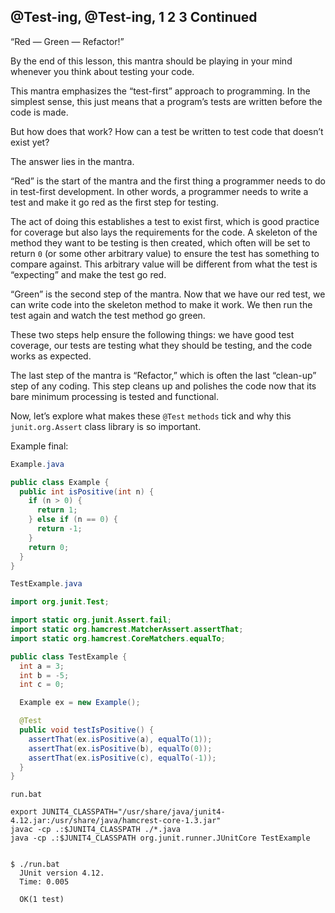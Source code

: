 ## @Test-ing, @Test-ing, 1 2 3 Continued

“Red — Green — Refactor!”

By the end of this lesson, this mantra should be playing in your mind whenever you think about testing your code.

This mantra emphasizes the “test-first” approach to programming. In the simplest sense, this just means that a program’s tests are written before the code is made.

But how does that work? How can a test be written to test code that doesn’t exist yet?

The answer lies in the mantra.

“Red” is the start of the mantra and the first thing a programmer needs to do in test-first development. In other words, a programmer needs to write a test and make it go red as the first step for testing.

The act of doing this establishes a test to exist first, which is good practice for coverage but also lays the requirements for the code. A skeleton of the method they want to be testing is then created, which often will be set to return `0` (or some other arbitrary value) to ensure the test has something to compare against. This arbitrary value will be different from what the test is “expecting” and make the test go red.

“Green” is the second step of the mantra. Now that we have our red test, we can write code into the skeleton method to make it work. We then run the test again and watch the test method go green.

These two steps help ensure the following things: we have good test coverage, our tests are testing what they should be testing, and the code works as expected.

The last step of the mantra is “Refactor,” which is often the last “clean-up” step of any coding. This step cleans up and polishes the code now that its bare minimum processing is tested and functional.

Now, let’s explore what makes these `@Test` `methods` tick and why this `junit.org.Assert` class library is so important.

Example final:
```java
Example.java

public class Example {
  public int isPositive(int n) {
    if (n > 0) {
      return 1;
    } else if (n == 0) {
      return -1;
    }
    return 0;
  }
}
```

```java
TestExample.java

import org.junit.Test;

import static org.junit.Assert.fail;
import static org.hamcrest.MatcherAssert.assertThat;
import static org.hamcrest.CoreMatchers.equalTo;

public class TestExample {
  int a = 3;
  int b = -5;
  int c = 0;

  Example ex = new Example();

  @Test
  public void testIsPositive() {
    assertThat(ex.isPositive(a), equalTo(1));
    assertThat(ex.isPositive(b), equalTo(0));
    assertThat(ex.isPositive(c), equalTo(-1));
  }
}
```

```terminal
run.bat

export JUNIT4_CLASSPATH="/usr/share/java/junit4-4.12.jar:/usr/share/java/hamcrest-core-1.3.jar"
javac -cp .:$JUNIT4_CLASSPATH ./*.java
java -cp .:$JUNIT4_CLASSPATH org.junit.runner.JUnitCore TestExample


$ ./run.bat
  JUnit version 4.12.
  Time: 0.005

  OK(1 test)
```
